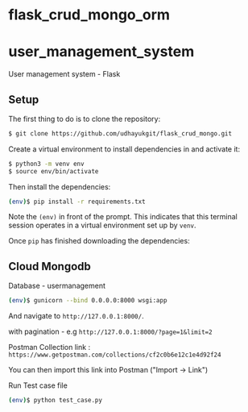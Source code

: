 # flask_crud_mongo_orm
# user_management_system
User management system - Flask
## Setup

The first thing to do is to clone the repository:

```sh
$ git clone https://github.com/udhayukgit/flask_crud_mongo.git
```

Create a virtual environment to install dependencies in and activate it:

```sh
$ python3 -m venv env
$ source env/bin/activate
```

Then install the dependencies:

```sh
(env)$ pip install -r requirements.txt
```
Note the `(env)` in front of the prompt. This indicates that this terminal
session operates in a virtual environment set up by `venv`.

Once `pip` has finished downloading the dependencies:

Cloud Mongodb
-------------
Database -  usermanagement 

```sh
(env)$ gunicorn --bind 0.0.0.0:8000 wsgi:app
```

And navigate to `http://127.0.0.1:8000/`.

with pagination -  e.g `http://127.0.0.1:8000/?page=1&limit=2`


Postman Collection link : `https://www.getpostman.com/collections/cf2c0b6e12c1e4d92f24`


You can then import this link into Postman ("Import -> Link")


Run Test case file

```sh
(env)$ python test_case.py
```
